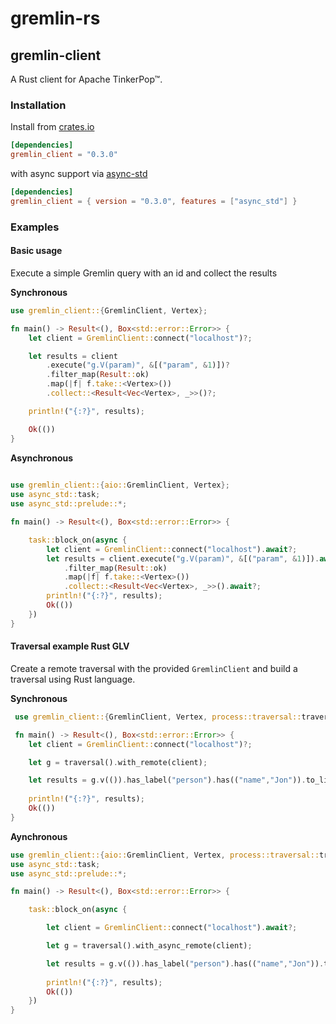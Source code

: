 # gremlin-rs





## gremlin-client

A Rust client for Apache TinkerPop™.



### Installation


Install from [crates.io](https://crates.io/)

```toml
[dependencies]
gremlin_client = "0.3.0"
```


with async support via [async-std](https://async.rs/)

```toml
[dependencies]
gremlin_client = { version = "0.3.0", features = ["async_std"] }
```

### Examples


#### Basic usage


Execute a simple Gremlin query with an id and collect the results

**Synchronous**

```rust
use gremlin_client::{GremlinClient, Vertex};

fn main() -> Result<(), Box<std::error::Error>> {
    let client = GremlinClient::connect("localhost")?;

    let results = client
        .execute("g.V(param)", &[("param", &1)])?
        .filter_map(Result::ok)
        .map(|f| f.take::<Vertex>())
        .collect::<Result<Vec<Vertex>, _>>()?;

    println!("{:?}", results);

    Ok(())
}
```


**Asynchronous**

```rust
     
use gremlin_client::{aio::GremlinClient, Vertex};
use async_std::task;
use async_std::prelude::*;

fn main() -> Result<(), Box<std::error::Error>> {

    task::block_on(async {
        let client = GremlinClient::connect("localhost").await?;
        let results = client.execute("g.V(param)", &[("param", &1)]).await?
            .filter_map(Result::ok)
            .map(|f| f.take::<Vertex>())
            .collect::<Result<Vec<Vertex>, _>>().await?;
        println!("{:?}", results);
        Ok(())
    })    
}
```

#### Traversal example Rust GLV

Create a remote traversal with the provided `GremlinClient` and build a traversal
using Rust language.

**Synchronous**

```rust
 use gremlin_client::{GremlinClient, Vertex, process::traversal::traversal};

 fn main() -> Result<(), Box<std::error::Error>> {
    let client = GremlinClient::connect("localhost")?;

    let g = traversal().with_remote(client);

    let results = g.v(()).has_label("person").has(("name","Jon")).to_list()?;   
    
    println!("{:?}", results);
    Ok(())
}
```


**Aynchronous**

```rust
use gremlin_client::{aio::GremlinClient, Vertex, process::traversal::traversal};
use async_std::task;
use async_std::prelude::*;

fn main() -> Result<(), Box<std::error::Error>> {

    task::block_on(async {

        let client = GremlinClient::connect("localhost").await?;

        let g = traversal().with_async_remote(client);

        let results = g.v(()).has_label("person").has(("name","Jon")).to_list().await?;   
    
        println!("{:?}", results);
        Ok(())
    })
}
```


